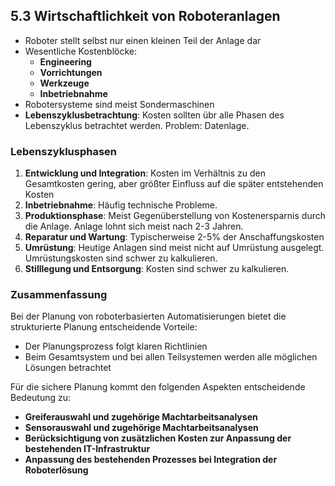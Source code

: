 ## 5.3 Wirtschaftlichkeit von Roboteranlagen

- Roboter stellt selbst nur einen kleinen Teil der Anlage dar
- Wesentliche Kostenblöcke:
  - **Engineering**
  - **Vorrichtungen**
  - **Werkzeuge**
  - **Inbetriebnahme**
- Robotersysteme sind meist Sondermaschinen
- **Lebenszyklusbetrachtung**: Kosten sollten übr alle Phasen des Lebenszyklus betrachtet werden. Problem: Datenlage.

### Lebenszyklusphasen

1. **Entwicklung und Integration**: Kosten im Verhältnis zu den Gesamtkosten gering, aber größter Einfluss auf die später entstehenden Kosten
1. **Inbetriebnahme**: Häufig technische Probleme.
1. **Produktionsphase**: Meist Gegenüberstellung von Kostenersparnis durch die Anlage. Anlage lohnt sich meist nach 2-3 Jahren.
1. **Reparatur und Wartung**: Typischerweise 2-5% der Anschaffungskosten
1. **Umrüstung**: Heutige Anlagen sind meist nicht auf Umrüstung ausgelegt. Umrüstungskosten sind schwer zu kalkulieren.
1. **Stilllegung und Entsorgung**: Kosten sind schwer zu kalkulieren.

### Zusammenfassung

Bei der Planung von roboterbasierten Automatisierungen bietet die strukturierte Planung entscheidende Vorteile:

- Der Planungsprozess folgt klaren Richtlinien
- Beim Gesamtsystem und bei allen Teilsystemen werden alle möglichen Lösungen betrachtet

Für die sichere Planung kommt den folgenden Aspekten entscheidende Bedeutung zu:

- **Greiferauswahl und zugehörige Machtarbeitsanalysen**
- **Sensorauswahl und zugehörige Machtarbeitsanalysen**
- **Berücksichtigung von zusätzlichen Kosten zur Anpassung der bestehenden IT-Infrastruktur**
- **Anpassung des bestehenden Prozesses bei Integration der Roboterlösung**